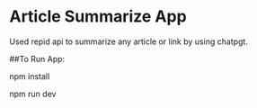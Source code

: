 # Article Summarize App
Used repid api to summarize any article or link by using chatpgt.


##To Run App:

npm install

npm run dev
